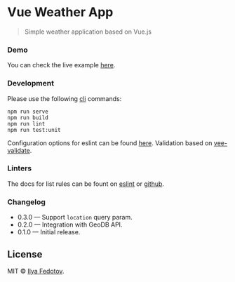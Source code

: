 # Vue Weather App

> Simple weather application based on Vue.js

### Demo

You can check the live example [here](http://fedotov.work/weather/).

### Development

Please use the following [cli](https://cli.vuejs.org/config/) commands:

```
npm run serve
npm run build
npm run lint
npm run test:unit
```

Configuration options for eslint can be found [here](https://eslint.vuejs.org/rules/). Validation based on [vee-validate](https://logaretm.github.io/vee-validate/).

### Linters

The docs for list rules can be fount on [eslint](https://eslint.org/docs/rules/) or [github](https://github.com/benmosher/eslint-plugin-import/tree/master/docs/rules).

### Changelog

* 0.3.0 — Support `location` query param.
* 0.2.0 — Integration with GeoDB API.
* 0.1.0 — Initial release.

## License

MIT © [Ilya Fedotov](http://fedotov.me).